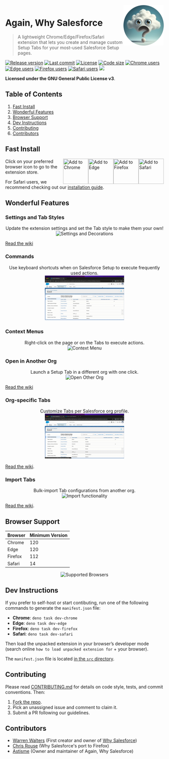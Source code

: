 <a href="https://github.com/Astisme/again-why-salesforce">
  <img src="/assets/icons/awsf-128.png?raw=true" align="right" title="Well hello there!" />
</a>

# Again, Why Salesforce

> A lightweight Chrome/Edge/Firefox/Safari extension that lets you create and manage custom Setup Tabs for your most-used Salesforce Setup pages.

[![Release version](https://img.shields.io/github/manifest-json/v/Astisme/again-why-salesforce?filename=src%2Fmanifest%2Ftemplate-manifest.json&label=Version)](https://github.com/Astisme/again-why-salesforce/releases)
[![Last commit](https://img.shields.io/github/last-commit/Astisme/again-why-salesforce?labelColor=black&color=white)](https://github.com/Astisme/again-why-salesforce/commits/main/)
[![License](https://img.shields.io/github/license/Astisme/again-why-salesforce?color=238636)](https://github.com/Astisme/again-why-salesforce/blob/main/LICENSE)
[![Code size](https://img.shields.io/github/languages/code-size/Astisme/again-why-salesforce)](https://github.com/Astisme/again-why-salesforce/#)
[![Chrome users](https://img.shields.io/chrome-web-store/users/bceeoimjhgjbihanbiifgpndmkklajbi?label=Chrome%20Users&color=blue)](https://chromewebstore.google.com/detail/again-why-salesforce/bceeoimjhgjbihanbiifgpndmkklajbi)
[![Edge users](https://img.shields.io/badge/dynamic/json?label=Edge%20Users&query=%24.activeInstallCount&url=https%3A%2F%2Fmicrosoftedge.microsoft.com%2Faddons%2Fgetproductdetailsbycrxid%2Fdfdjpokbfeaamjcomllncennmfhpldmm)](https://microsoftedge.microsoft.com/addons/detail/dfdjpokbfeaamjcomllncennmfhpldmm)
[![Firefox users](https://img.shields.io/amo/users/again@why.salesforce?label=Firefox%20Users&color=red)](https://addons.mozilla.org/en-US/firefox/addon/again-why-salesforce/)
[![Safari users](https://img.shields.io/badge/dynamic/json?url=https%3A%2F%2Fsimpleanalytics.com%2Fextension.again.whysalesforce.json%3Fversion%3D5%26fields%3Dvisitors%26start%3Dtoday-7d%26info%3Dfalse%26browser_name%3DSafari&query=visitors&label=Safari%20Users)](https://github.com/Astisme/again-why-salesforce/releases)
<a href="https://dashboard.simpleanalytics.com/extension.again.whysalesforce" referrerpolicy="origin" target="_blank"><picture><source srcset="https://simpleanalyticsbadges.com/extension.again.whysalesforce?mode=dark&counter=false" media="(prefers-color-scheme: dark)" /><img src="https://simpleanalyticsbadges.com/extension.again.whysalesforce?mode=light&counter=false" loading="lazy" referrerpolicy="no-referrer" crossorigin="anonymous" height="20px" /></picture></a>

<!--
![Chrome stars](https://img.shields.io/chrome-web-store/stars/:storeId)
![Firefox stars](https://img.shields.io/amo/stars/:addonId)
![GitHub closed issues](https://img.shields.io/github/issues-closed/Astisme/again-why-salesforce)
![GitHub stars](https://img.shields.io/github/stars/Astisme/again-why-salesforce)
-->

**Licensed under the GNU General Public License v3**.

## Table of Contents

1. [Fast Install](#fast-install)
2. [Wonderful Features](#wonderful-features)
3. [Browser Support](#browser-support)
4. [Dev Instructions](#dev-instructions)
5. [Contributing](#contributing)
6. [Contributors](#contributors)

## Fast Install

<a href="https://github.com/Astisme/again-why-salesforce/releases" target="_top">
  <img src="https://developer.apple.com/assets/elements/icons/safari-macos-11/safari-macos-11-128x128_2x.png" title="Add to Safari" width="80px" height="80px" align="right"/>
</a>
<a href="https://addons.mozilla.org/en-US/firefox/addon/again-why-salesforce/" target="_blank">
  <img src="https://www.mozilla.org/media/protocol/img/logos/firefox/browser/logo.eb1324e44442.svg" title="Add to Firefox" width="80px" height="80px" align="right"/>
</a>
<a href="https://microsoftedge.microsoft.com/addons/detail/dfdjpokbfeaamjcomllncennmfhpldmm" target="_blank">
  <img src="https://edgestatic.azureedge.net/shared/cms/lrs1c69a1j/section-images/2c3f3c46bd764335beec466a0acfde0e.png" title="Add to Edge" width="80px" height="80px" align="right"/>
</a>
<a href="https://chromewebstore.google.com/detail/again-why-salesforce/bceeoimjhgjbihanbiifgpndmkklajbi" target="_blank">
  <img src="https://www.google.com/chrome/static/images/chrome-logo-m100.svg" title="Add to Chrome" width="80px" height="80px" align="right"/>
</a>

Click on your preferred browser icon to go to the extension store.

For Safari users, we recommend checking out our [installation guide](https://github.com/Astisme/again-why-salesforce/wiki/Safari-Installation).

## Wonderful Features

### Settings and Tab Styles

<p align="center">
    Update the extension settings and set the Tab style to make them your own!
    <br />
    <img src="/images/settings-and-decorations.gif" width="50%" title="Settings and Decorations"/>
</p>

[Read the wiki](https://github.com/Astisme/again-why-salesforce/wiki/Settings)

### Commands

<p align="center">
    Use keyboard shortcuts when on Salesforce Setup to execute frequently used actions.
    <br />
	<img src="/images/commands.gif" width="50%" title="Commands"/>
</p>

### Context Menus

<p align="center">
    Right-click on the page or on the Tabs to execute actions.
    <br />
	<img src="/images/context-menus.gif" width="50%" title="Context Menu"/>
</p>

### Open in Another Org

<p align="center">
    Launch a Setup Tab in a different org with one click.
    <br />
	<img src="/images/open-other-org.gif" width="50%" title="Open Other Org"/>
</p>

[Read the wiki](https://github.com/Astisme/again-why-salesforce/wiki/Open-Other-Org)

### Org-specific Tabs

<p align="center">
    Customize Tabs per Salesforce org profile.
    <br />
	<img src="/images/org-specific-tabs.gif" width="50%" title="Org-specific Tabs"/>
</p>

[Read the wiki](https://github.com/Astisme/again-why-salesforce/wiki/What-is-a-Tab).

### Import Tabs

<p align="center">
    Bulk-import Tab configurations from another org.
    <br />
	<img src="/images/import.gif" width="50%" title="Import functionality"/>
</p>

[Read the wiki](https://github.com/Astisme/again-why-salesforce/wiki/Open-Other-Org).

## Browser Support

| Browser | Minimum Version |
| ------- | --------------- |
| Chrome  | 120             |
| Edge    | 120             |
| Firefox | 112             |
| Safari  | 14              |

<p align="center">
	<img src="/images/browsers.gif" width="50%" title="Supported Browsers"/>
</p>

## Dev Instructions

If you prefer to self-host or start contibuting, run one of the following commands to generate the `manifest.json` file:

- **Chrome**: `deno task dev-chrome`
- **Edge**: `deno task dev-edge`
- **Firefox**: `deno task dev-firefox`
- **Safari**: `deno task dev-safari`

Then load the unpacked extension in your browser’s developer mode (search online `how to load unpacked extension for` + your browser).

The `manifest.json` file is located [in the `src` directory](/src).

## Contributing

Please read [CONTRIBUTING.md](/docs/CONTRIBUTING.md) for details on code style, tests, and commit conventions. Then:

1. [Fork the repo](https://github.com/Astisme/again-why-salesforce/fork).
2. Pick an unassigned issue and comment to claim it.
3. Submit a PR following our guidelines.

## Contributors

- [Warren Walters](https://www.linkedin.com/in/walters954/) (First creator and owner of [Why Salesforce](https://github.com/walters954/why-salesforce))
- [Chris Rouse](https://www.linkedin.com/in/chris-rouse/) (Why Salesforce's port to Firefox)
- [Astisme](https://github.com/Astisme/) (Owner and maintainer of Again, Why Salesforce)

<!--
## Star History

[![Star History Chart](https://api.star-history.com/svg?repos=astisme/again-why-salesforce&type=Date)](https://www.star-history.com/#astisme/again-why-salesforce&Date)
-->
